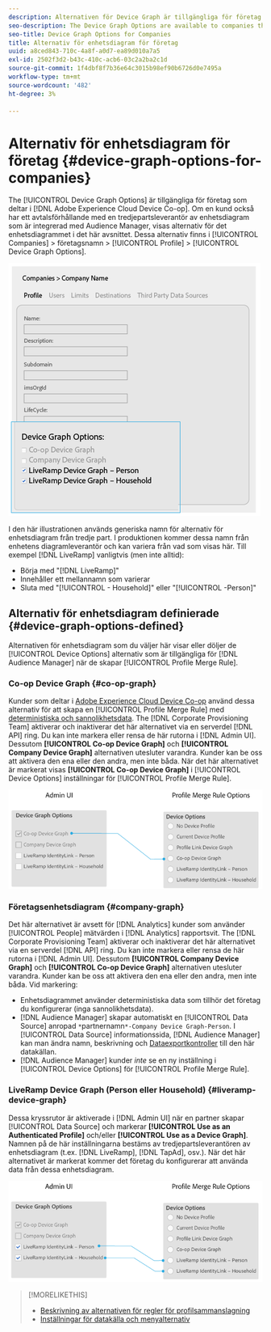 ```yaml
---
description: Alternativen för Device Graph är tillgängliga för företag som deltar i Adobe Experience Cloud Device Co-op. Om en kund också har ett avtalsförhållande med en tredjepartsleverantör av enhetsdiagram som är integrerad med Audience Manager, visas alternativ för det enhetsdiagrammet i det här avsnittet. De här alternativen finns i Företag > Företagsnamn > Profil > Alternativ för enhetsdiagram.
seo-description: The Device Graph Options are available to companies that participate in the Adobe Experience Cloud Device Co-op. If a customer also has a contractual relationship with a third-party device graph provider that is integrated with Audience Manager, this section will show options for that device graph. These options are located in Companies > company name > Profile > Device Graph Options.
seo-title: Device Graph Options for Companies
title: Alternativ för enhetsdiagram för företag
uuid: a8ced843-710c-4a8f-a0d7-ea89d010a7a5
exl-id: 2502f3d2-b43c-410c-acb6-03c2a2ba2c1d
source-git-commit: 1f4dbf8f7b36e64c3015b98ef90b6726d0e7495a
workflow-type: tm+mt
source-wordcount: '482'
ht-degree: 3%

---
```


# Alternativ för enhetsdiagram för företag {#device-graph-options-for-companies}

The [!UICONTROL Device Graph Options] är tillgängliga för företag som deltar i [!DNL Adobe Experience Cloud Device Co-op]. Om en kund också har ett avtalsförhållande med en tredjepartsleverantör av enhetsdiagram som är integrerad med Audience Manager, visas alternativ för det enhetsdiagrammet i det här avsnittet. Dessa alternativ finns i [!UICONTROL Companies] > företagsnamn > [!UICONTROL Profile] > [!UICONTROL Device Graph Options].

![](assets/adminUIdataSource.png)

I den här illustrationen används generiska namn för alternativ för enhetsdiagram från tredje part. I produktionen kommer dessa namn från enhetens diagramleverantör och kan variera från vad som visas här. Till exempel [!DNL LiveRamp] vanligtvis (men inte alltid):

* Börja med &quot;[!DNL LiveRamp]&quot;
* Innehåller ett mellannamn som varierar
* Sluta med &quot;[!UICONTROL - Household]&quot; eller &quot;[!UICONTROL -Person]&quot;

## Alternativ för enhetsdiagram definierade {#device-graph-options-defined}

Alternativen för enhetsdiagram som du väljer här visar eller döljer de [!UICONTROL Device Options] alternativ som är tillgängliga för [!DNL Audience Manager] när de skapar [!UICONTROL Profile Merge Rule].

### Co-op Device Graph {#co-op-graph}

Kunder som deltar i [Adobe Experience Cloud Device Co-op](https://experienceleague.adobe.com/docs/device-co-op/using/about/overview.html?lang=en) använd dessa alternativ för att skapa en [!UICONTROL Profile Merge Rule] med [deterministiska och sannolikhetsdata](https://experienceleague.adobe.com/docs/device-co-op/using/device-graph/links.html?lang=en). The [!DNL Corporate Provisioning Team] aktiverar och inaktiverar det här alternativet via en serverdel [!DNL API] ring. Du kan inte markera eller rensa de här rutorna i [!DNL Admin UI]. Dessutom **[!UICONTROL Co-op Device Graph]** och **[!UICONTROL Company Device Graph]** alternativen utesluter varandra. Kunder kan be oss att aktivera den ena eller den andra, men inte båda. När det här alternativet är markerat visas **[!UICONTROL Co-op Device Graph]** i [!UICONTROL Device Options] inställningar för [!UICONTROL Profile Merge Rule].

![](assets/adminUI1.png)

### Företagsenhetsdiagram {#company-graph}

Det här alternativet är avsett för [!DNL Analytics] kunder som använder [!UICONTROL People] mätvärden i [!DNL Analytics] rapportsvit. The [!DNL Corporate Provisioning Team] aktiverar och inaktiverar det här alternativet via en serverdel [!DNL API] ring. Du kan inte markera eller rensa de här rutorna i [!DNL Admin UI]. Dessutom **[!UICONTROL Company Device Graph]** och **[!UICONTROL Co-op Device Graph]** alternativen utesluter varandra. Kunder kan be oss att aktivera den ena eller den andra, men inte båda. Vid markering:

* Enhetsdiagrammet använder deterministiska data som tillhör det företag du konfigurerar (inga sannolikhetsdata).
* [!DNL Audience Manager] skapar automatiskt en [!UICONTROL Data Source] anropad `*`partnernamn`*-Company Device Graph-Person`. I [!UICONTROL Data Source] informationssida, [!DNL Audience Manager] kan man ändra namn, beskrivning och [Dataexportkontroller](https://experienceleague.adobe.com/docs/device-co-op/using/device-graph/links.html?lang=en) till den här datakällan.
* [!DNL Audience Manager] kunder *inte* se en ny inställning i [!UICONTROL Device Options] för [!UICONTROL Profile Merge Rule].

### LiveRamp Device Graph (Person eller Household) {#liveramp-device-graph}

Dessa kryssrutor är aktiverade i [!DNL Admin UI] när en partner skapar [!UICONTROL Data Source] och markerar **[!UICONTROL Use as an Authenticated Profile]** och/eller **[!UICONTROL Use as a Device Graph]**. Namnen på de här inställningarna bestäms av tredjepartsleverantören av enhetsdiagram (t.ex. [!DNL LiveRamp], [!DNL TapAd], osv.). När det här alternativet är markerat kommer det företag du konfigurerar att använda data från dessa enhetsdiagram.

![](assets/adminUI2.png)

>[!MORELIKETHIS]
>
>* [Beskrivning av alternativen för regler för profilsammanslagning](https://experienceleague.adobe.com/docs/audience-manager/user-guide/features/profile-merge-rules/merge-rule-definitions.html?lang=en)
>* [Inställningar för datakälla och menyalternativ](https://experienceleague.adobe.com/docs/audience-manager/user-guide/features/data-sources/datasources-list-and-settings.html?lang=en)

